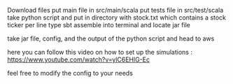 Download files
put main file in src/main/scala
put tests file in src/test/scala
take python script and put in directory with stock.txt which contains a stock ticker per line
type sbt assemble into terminal and locate jar file

take jar file, config, and the output of the python script and head to aws

here you can follow this video on how to set up the simulations : https://www.youtube.com/watch?v=ylC6EHlG-Ec

feel free to modify the config to your needs